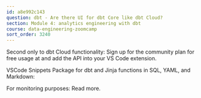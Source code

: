 ```yaml
---
id: a8e992c143
question: dbt - Are there UI for dbt Core like dbt Cloud?
section: Module 4: analytics engineering with dbt
course: data-engineering-zoomcamp
sort_order: 3240
---
```


Second only to dbt Cloud functionality: Sign up for the community plan for free usage at and add the API into your VS Code extension.

VSCode Snippets Package for dbt and Jinja functions in SQL, YAML, and Markdown:

For monitoring purposes: Read more.

